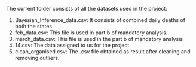 The current folder consists of all the datasets used in the project:
  1. Bayesian_Inference_data.csv: It consists of combined daily deaths of both the states.
  2. feb_data.csv: This file is used in part b of mandatory analysis.
  3. march_data.csv: This file is used in the part b of mandatory analysis
  4. 14.csv: The data assigned to us for the project
  5. clean_organised.csv: The .csv file obtained as result after cleaning and removing outliers.
